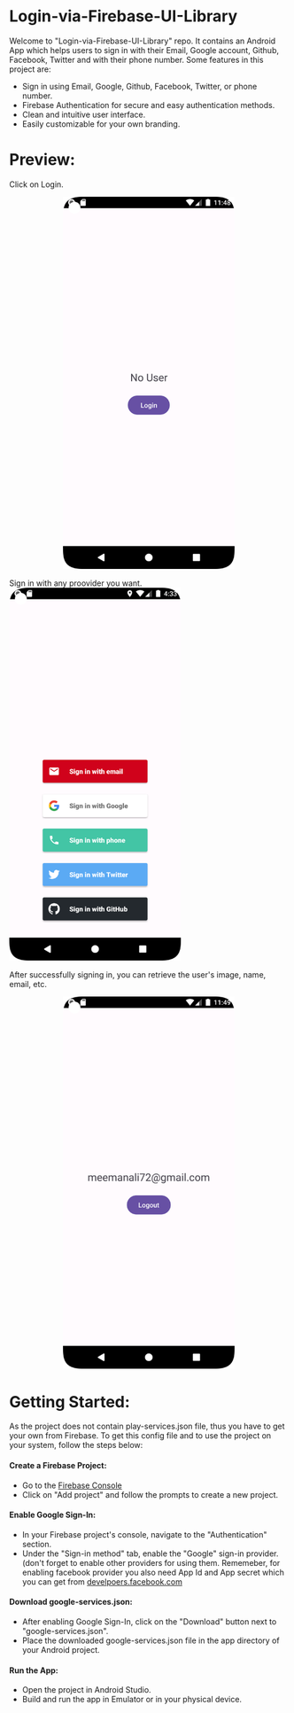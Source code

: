 # Login-via-Firebase-UI-Library
Welcome to "Login-via-Firebase-UI-Library" repo. It contains an Android App which helps users to sign in with their Email, Google account, Github, Facebook, Twitter and with their phone number. Some features in this project are:

* Sign in using Email, Google, Github, Facebook, Twitter, or phone number.
* Firebase Authentication for secure and easy authentication methods.
* Clean and intuitive user interface.
* Easily customizable for your own branding.

# Preview:
Click on Login.
<p align="center">
  <img src="https://github.com/meemanali/Login-via-Firebase-UI-Library/blob/master/Login-via-Firebase-UI-Library%201.png" alt="Main Screen" width="310" title="Main Screen">
</p>

Sign in with any proovider you want.
<span align="center">
  <img src="https://github.com/meemanali/Login-via-Firebase-UI-Library/blob/master/Login-via-Firebase-UI-Library%202.png" alt="Sign in Screen" width="310" title="Sign in Screen">
</span>

After successfully signing in, you can retrieve the user's image, name, email, etc.
<p align="center">
  <img src="https://github.com/meemanali/Login-via-Firebase-UI-Library/blob/master/Login-via-Firebase-UI-Library%203.png" alt="Main Screen After Sign In" width="310" title="Main Screen After Sign In">
</p>

# Getting Started:
As the project does not contain play-services.json file, thus you have to get your own from Firebase. To get this config file and to use the project on your system, follow the steps below:

<h4>Create a Firebase Project:</h4>

* Go to the [Firebase Console](https://firebase.google.com/)
* Click on "Add project" and follow the prompts to create a new project.

<h4>Enable Google Sign-In:</h4>

* In your Firebase project's console, navigate to the "Authentication" section.
* Under the "Sign-in method" tab, enable the "Google" sign-in provider. (don't forget to enable other providers for using them. Rememeber, for enabling facebook provider you also need App Id and App secret which you can get from [develpoers.facebook.com](https://develpoers.facebook.com/)

<h4>Download google-services.json:</h4>

* After enabling Google Sign-In, click on the "Download" button next to "google-services.json".
* Place the downloaded google-services.json file in the app directory of your Android project.

<h4>Run the App:</h4>

* Open the project in Android Studio.
* Build and run the app in Emulator or in your physical device.
